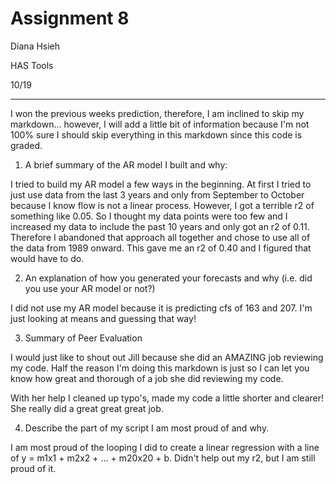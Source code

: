 # Assignment 8
Diana Hsieh

HAS Tools

10/19
- - -

I won the previous weeks prediction, therefore, I am inclined to skip my markdown... however, I will add a little bit of information because I'm not 100% sure I should skip everything in this markdown since this code is graded.

1. A brief summary of the AR model I built and why:

 I tried to build my AR model a few ways in the beginning. At first I tried to just use data from the last 3 years and only from September to October because I know flow is not a linear process. However, I got a terrible r2 of something like 0.05. So I thought my data points were too few and I increased my data to include the past 10 years and only got an r2 of 0.11. Therefore I abandoned that approach all together and chose to use all of the data from 1989 onward. This gave me an r2 of 0.40 and I figured that would have to do.

2. An explanation of how you generated your forecasts and why (i.e. did you use your AR model or not?)

 I did not use my AR model because it is predicting cfs of 163 and 207. I'm just looking at means and guessing that way!

3. Summary of Peer Evaluation

 I would just like to shout out Jill because she did an AMAZING job reviewing my code. Half the reason I'm doing this markdown is just so I can let you know how great and thorough of a job she did reviewing my code.

 With her help I cleaned up typo's, made my code a little shorter and clearer! She really did a great great great job.

4. Describe the part of my script I am most proud of and why.

 I am most proud of the looping I did to create a linear regression with a line of y = m1x1 + m2x2 + ... + m20x20 + b. Didn't help out my r2, but I am still proud of it.
